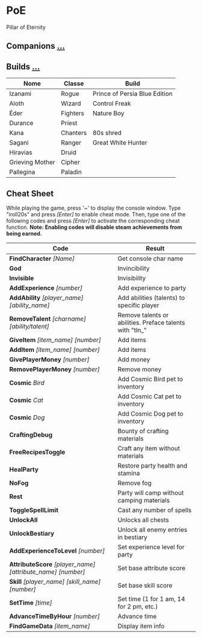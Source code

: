 # PoE
Pillar of Eternity

## Companions [...](https://steamcommunity.com/sharedfiles/filedetails/?id=415359165&searchtext=companions)

## Builds [...](https://steamcommunity.com/sharedfiles/filedetails/?id=416939844)

| Nome | Classe | Build |
| -- | -- | -- |
| Izanami | Rogue | Prince of Persia Blue Edition |
| Aloth | Wizard | Control Freak |
| Éder | Fighters | Nature Boy |
| Durance | Priest |
| Kana | Chanters | 80s shred |
| Sagani | Ranger | Great White Hunter |
| Hiravias | Druid|
| Grieving Mother | Cipher | 
| Pallegina | Paladin |

## Cheat Sheet
While playing the game, press '~' to display the console window. Type "iroll20s" and press *[Enter]* to enable cheat mode. Then, type one of the following codes and press *[Enter]* to activate the corresponding cheat function.
**Note: Enabling codes will disable steam achievements from being earned.**

| Code | Result |
| -- | -- |
| **FindCharacter** *[Name]* | Get console char name |
| **God** | Invincibility |
| **Invisible** | Invisibility |
| **AddExperience** *[number]* | Add experience to party |
| **AddAbility** *[player_name]* *[ability_name]* | Add abilities (talents) to specific player |
| **RemoveTalent** *[charname]* *[ability/talent]* | Remove talents or abilities. Preface talents with "tln_" |
| **GiveItem** *[item_name]* *[number]* | Add items |
| **AddItem** *[item_name]* *[number]* | Add items |
| **GivePlayerMoney** *[number]* | Add money |
| **RemovePlayerMoney** *[number]* | Remove money |
| **Cosmic** *Bird* | Add Cosmic Bird pet to inventory |
| **Cosmic** *Cat* | Add Cosmic Cat pet to inventory |
| **Cosmic** *Dog* | Add Cosmic Dog pet to inventory |
| **CraftingDebug** | Bounty of crafting materials |
| **FreeRecipesToggle** | Craft any item without materials |
| **HealParty** | Restore party health and stamina |
| **NoFog** | Remove fog |
| **Rest** | Party will camp without camping materials |
| **ToggleSpellLimit** | Cast any number of spells |
| **UnlockAll** | Unlocks all chests |
| **UnlockBestiary** | Unlock all enemy entries in bestiary |
| **AddExperienceToLevel** *[number]* | Set experience level for party |
| **AttributeScore** *[player_name]* *[attribute_name]* *[number]* | Set base attribute score |
| **Skill** *[player_name]* *[skill_name]* *[number]* | Set base skill score |
| **SetTime** *[time]* | Set time (1 for 1 am, 14 for 2 pm, etc.) |
| **AdvanceTimeByHour** *[number]* | Advance time |
| **FindGameData** *[item_name]* | Display item info |
